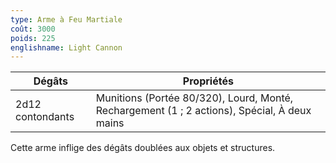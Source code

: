 ```yaml
---
type: Arme à Feu Martiale
coût: 3000
poids: 225
englishname: Light Cannon
---
```


| Dégâts           | Propriétés                                                                                   |
| ---------------- | -------------------------------------------------------------------------------------------- |
| 2d12 contondants | Munitions (Portée 80/320), Lourd, Monté, Rechargement (1 ; 2 actions), Spécial, À deux mains |

Cette arme inflige des dégâts doublées aux objets et structures.